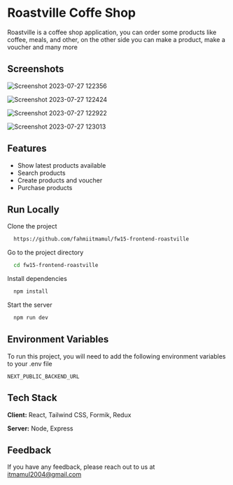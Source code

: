 
# Roastville Coffe Shop

Roastville is a coffee shop application, you can order some products like coffee, meals, and other, on the other side you can make a product, make a voucher and many more
## Screenshots

![Screenshot 2023-07-27 122356](https://github.com/fahmiitmamul/fw15-frontend-roastville/assets/46379178/d903d7ba-4a5f-4a83-b7b4-4f902e8804ac)

![Screenshot 2023-07-27 122424](https://github.com/fahmiitmamul/fw15-frontend-roastville/assets/46379178/6a8c106a-d56b-49bb-9158-b69d73788bff)

![Screenshot 2023-07-27 122922](https://github.com/fahmiitmamul/fw15-frontend-roastville/assets/46379178/fc82e7cf-3e12-423b-97f6-99bf2c65c19a)

![Screenshot 2023-07-27 123013](https://github.com/fahmiitmamul/fw15-frontend-roastville/assets/46379178/a22de399-9963-4d79-a501-5403df56597b)

## Features

- Show latest products available
- Search products
- Create products and voucher
- Purchase products


## Run Locally

Clone the project

```bash
  https://github.com/fahmiitmamul/fw15-frontend-roastville
```

Go to the project directory

```bash
  cd fw15-frontend-roastville
```

Install dependencies

```bash
  npm install
```

Start the server

```bash
  npm run dev
```

## Environment Variables

To run this project, you will need to add the following environment variables to your .env file

`NEXT_PUBLIC_BACKEND_URL`


## Tech Stack

**Client:** React, Tailwind CSS, Formik, Redux

**Server:** Node, Express


## Feedback

If you have any feedback, please reach out to us at itmamul2004@gmail.com

